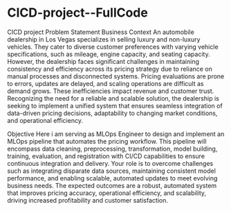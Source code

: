 # CICD-project--FullCode
CICD project
Problem Statement
Business Context
An automobile dealership in Los Vegas specializes in selling luxury and non-luxury vehicles. They cater to diverse customer preferences with varying vehicle specifications, such as mileage, engine capacity, and seating capacity. However, the dealership faces significant challenges in maintaining consistency and efficiency across its pricing strategy due to reliance on manual processes and disconnected systems. Pricing evaluations are prone to errors, updates are delayed, and scaling operations are difficult as demand grows. These inefficiencies impact revenue and customer trust. Recognizing the need for a reliable and scalable solution, the dealership is seeking to implement a unified system that ensures seamless integration of data-driven pricing decisions, adaptability to changing market conditions, and operational efficiency.

Objective
Here i am serving as  MLOps Engineer to design and implement an MLOps pipeline that automates the pricing workflow. This pipeline will encompass data cleaning, preprocessing, transformation, model building, training, evaluation, and registration with CI/CD capabilities to ensure continuous integration and delivery. Your role is to overcome challenges such as integrating disparate data sources, maintaining consistent model performance, and enabling scalable, automated updates to meet evolving business needs. The expected outcomes are a robust, automated system that improves pricing accuracy, operational efficiency, and scalability, driving increased profitability and customer satisfaction.

